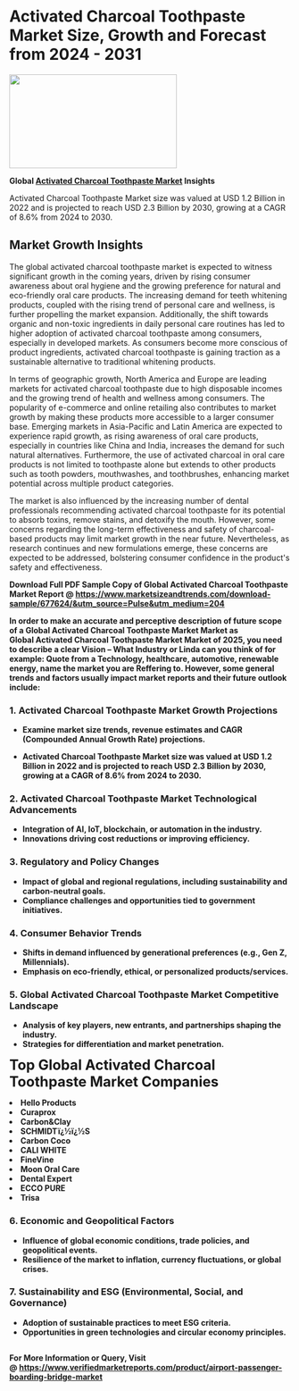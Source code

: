 <H1>Activated Charcoal Toothpaste Market Size, Growth and Forecast from 2024 - 2031</H1><img class="aligncenter size-medium wp-image-584254" src="https://thirdeyenews.in/wp-content/uploads/2024/09/Global-Market-Research-300x168.jpeg" alt="" width="300" height="168" /><p><strong>Global&nbsp;<a href="https://www.marketsizeandtrends.com/download-sample/677624/&amp;utm_source=Pulse&amp;utm_medium=204">Activated Charcoal Toothpaste Market</a> Insights</strong></p><p>Activated Charcoal Toothpaste Market size was valued at USD 1.2 Billion in 2022 and is projected to reach USD 2.3 Billion by 2030, growing at a CAGR of 8.6% from 2024 to 2030.</p><p><h2>Market Growth Insights</h2> <p>The global activated charcoal toothpaste market is expected to witness significant growth in the coming years, driven by rising consumer awareness about oral hygiene and the growing preference for natural and eco-friendly oral care products. The increasing demand for teeth whitening products, coupled with the rising trend of personal care and wellness, is further propelling the market expansion. Additionally, the shift towards organic and non-toxic ingredients in daily personal care routines has led to higher adoption of activated charcoal toothpaste among consumers, especially in developed markets. As consumers become more conscious of product ingredients, activated charcoal toothpaste is gaining traction as a sustainable alternative to traditional whitening products.</p> <p><strong></strong></p> <p>In terms of geographic growth, North America and Europe are leading markets for activated charcoal toothpaste due to high disposable incomes and the growing trend of health and wellness among consumers. The popularity of e-commerce and online retailing also contributes to market growth by making these products more accessible to a larger consumer base. Emerging markets in Asia-Pacific and Latin America are expected to experience rapid growth, as rising awareness of oral care products, especially in countries like China and India, increases the demand for such natural alternatives. Furthermore, the use of activated charcoal in oral care products is not limited to toothpaste alone but extends to other products such as tooth powders, mouthwashes, and toothbrushes, enhancing market potential across multiple product categories. <p>The market is also influenced by the increasing number of dental professionals recommending activated charcoal toothpaste for its potential to absorb toxins, remove stains, and detoxify the mouth. However, some concerns regarding the long-term effectiveness and safety of charcoal-based products may limit market growth in the near future. Nevertheless, as research continues and new formulations emerge, these concerns are expected to be addressed, bolstering consumer confidence in the product's safety and effectiveness.</p> <p><strong></p><p><span class=""><strong>Download Full PDF Sample Copy of Global Activated Charcoal Toothpaste Market Report</strong> @ <a href="https://www.marketsizeandtrends.com/download-sample/677624/&amp;utm_source=Pulse&amp;utm_medium=204" target="_blank">https://www.marketsizeandtrends.com/download-sample/677624/&amp;utm_source=Pulse&amp;utm_medium=204</a></span></p><p>In order to make an accurate and perceptive description of future scope of a Global&nbsp;Activated Charcoal Toothpaste Market Market as Global&nbsp;Activated Charcoal Toothpaste Market Market of 2025, you need to describe a clear Vision &ndash; What Industry or Linda can you think of for example: Quote from a Technology, healthcare, automotive, renewable energy, name the market you are Reffering to. However, some general trends and factors usually impact market reports and their future outlook include:</p><h3>1.&nbsp;<strong>Activated Charcoal Toothpaste Market Growth Projections</strong></h3><ul><li>Examine market size trends, revenue estimates and CAGR (Compounded Annual Growth Rate) projections.</li><li><p>Activated Charcoal Toothpaste Market size was valued at USD 1.2 Billion in 2022 and is projected to reach USD 2.3 Billion by 2030, growing at a CAGR of 8.6% from 2024 to 2030.</p></li></ul><h3>2.&nbsp;<strong>Activated Charcoal Toothpaste Market Technological Advancements</strong></h3><ul><li>Integration of AI, IoT, blockchain, or automation in the industry.</li><li>Innovations driving cost reductions or improving efficiency.</li></ul><h3>3.&nbsp;<strong>Regulatory and Policy Changes</strong></h3><ul><li>Impact of global and regional regulations, including sustainability and carbon-neutral goals.</li><li>Compliance challenges and opportunities tied to government initiatives.</li></ul><h3>4.&nbsp;<strong>Consumer Behavior Trends</strong></h3><ul><li>Shifts in demand influenced by generational preferences (e.g., Gen Z, Millennials).</li><li>Emphasis on eco-friendly, ethical, or personalized products/services.</li></ul><h3>5.&nbsp;<strong>Global Activated Charcoal Toothpaste Market Competitive Landscape</strong></h3><ul><li>Analysis of key players, new entrants, and partnerships shaping the industry.</li><li>Strategies for differentiation and market penetration.</li></ul><p data-pm-slice="1 1 []"><span style="color: inherit; font-family: inherit; font-size: 25px;">Top Global Activated Charcoal Toothpaste Market Companies</span></p><div class="" data-test-id=""><p><li>Hello Products</li><li> Curaprox</li><li> Carbon&Clay</li><li> SCHMIDTï¿½ï¿½S</li><li> Carbon Coco</li><li> CALI WHITE</li><li> FineVine</li><li> Moon Oral Care</li><li> Dental Expert</li><li> ECCO PURE</li><li> Trisa</li></p></div><h3>6.&nbsp;<strong>Economic and Geopolitical Factors</strong></h3><ul><li>Influence of global economic conditions, trade policies, and geopolitical events.</li><li>Resilience of the market to inflation, currency fluctuations, or global crises.</li></ul><h3>7.&nbsp;<strong>Sustainability and ESG (Environmental, Social, and Governance)</strong></h3><ul><li>Adoption of sustainable practices to meet ESG criteria.</li><li>Opportunities in green technologies and circular economy principles.</li></ul><h2><strong style="font-size: 14px;">For More Information or Query, Visit @&nbsp;</strong><a style="background-color: #ffffff; font-size: 14px;" href="https://www.marketsizeandtrends.com/report/activated-charcoal-toothpaste-market/" target="_blank">https://www.verifiedmarketreports.com/product/airport-passenger-boarding-bridge-market</a></h2>

